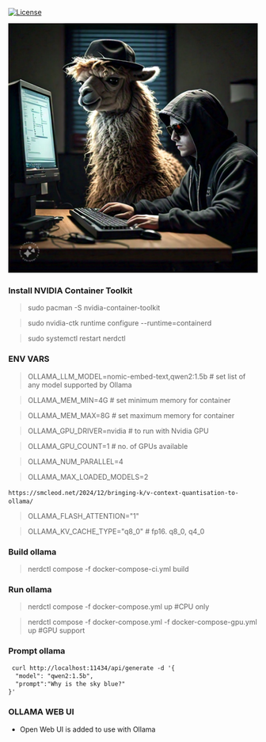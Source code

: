 [![License](https://img.shields.io/badge/License-Apache_2.0-blue.svg)](https://opensource.org/licenses/Apache-2.0)

![Image](ollama-s6.jpeg)

### Install NVIDIA Container Toolkit
> sudo pacman -S nvidia-container-toolkit 

> sudo nvidia-ctk runtime configure --runtime=containerd

> sudo systemctl restart nerdctl


### ENV VARS

> OLLAMA_LLM_MODEL=nomic-embed-text,qwen2:1.5b # set list of any model supported by Ollama

> OLLAMA_MEM_MIN=4G # set minimum memory for container 

> OLLAMA_MEM_MAX=8G # set maximum memory for container

> OLLAMA_GPU_DRIVER=nvidia # to run with Nvidia GPU 

> OLLAMA_GPU_COUNT=1 # no. of GPUs available

> OLLAMA_NUM_PARALLEL=4

> OLLAMA_MAX_LOADED_MODELS=2

`https://smcleod.net/2024/12/bringing-k/v-context-quantisation-to-ollama/`

> OLLAMA_FLASH_ATTENTION="1"

> OLLAMA_KV_CACHE_TYPE="q8_0" # fp16. q8_0, q4_0

### Build ollama

> nerdctl compose -f docker-compose-ci.yml build


### Run ollama

> nerdctl compose -f docker-compose.yml up #CPU only

> nerdctl compose -f docker-compose.yml -f docker-compose-gpu.yml up #GPU support


### Prompt ollama

```
 curl http://localhost:11434/api/generate -d '{
  "model": "qwen2:1.5b",
  "prompt":"Why is the sky blue?"
}'
```

### OLLAMA WEB UI

- Open Web UI is added to use with Ollama
